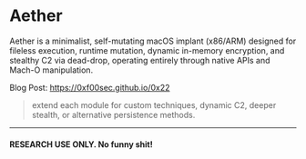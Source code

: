 # Aether

Aether is a minimalist, self-mutating macOS implant (x86/ARM) designed for fileless execution, runtime mutation, dynamic in-memory encryption, and stealthy C2 via dead-drop, operating entirely through native APIs and Mach-O manipulation.

Blog Post: https://0xf00sec.github.io/0x22


> extend each module for custom techniques, dynamic C2, deeper stealth, or alternative persistence methods.

---
#### RESEARCH USE ONLY. No funny shit!
